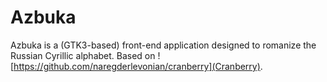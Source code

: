 # Azbuka

Azbuka is a (GTK3-based) front-end application designed to romanize the Russian Cyrillic alphabet.
Based on ![https://github.com/naregderlevonian/cranberry](Cranberry).
